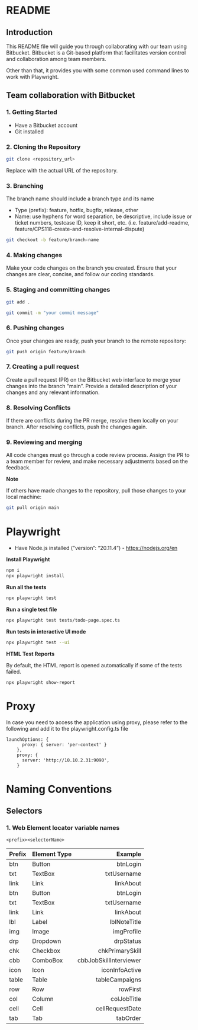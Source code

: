 # README

## **Introduction**

This README file will guide you through collaborating with our team using Bitbucket. Bitbucket is a Git-based platform that facilitates version control and collaboration among team members.

Other than that, it provides you with some common used command lines to work with Playwright.

## Team collaboration with Bitbucket


### 1. Getting Started

- Have a Bitbucket account
- Git installed

### 2. Cloning the Repository

```bash
git clone <repository_url>
```

Replace <repository-url> with the actual URL of the repository.

### 3. Branching

The branch name should include a branch type and its name

- Type (prefix): feature, hotfix, bugfix, release, other
- Name: use hyphens for word separation, be descriptive, include issue or ticket numbers, testcase ID, keep it short, etc. (i.e. feature/add-readme, feature/CPS118-create-and-resolve-internal-dispute)


```bash
git checkout -b feature/branch-name
```

### 4. Making changes

Make your code changes on the branch you created. Ensure that your changes are clear, concise, and follow our coding standards.

### 5. Staging and committing changes

```bash
git add .
```

```bash
git commit -m "your commit message"
```

### 6. Pushing changes

Once your changes are ready, push your branch to the remote repository:

```bash
git push origin feature/branch
```

### 7. Creating a pull request

Create a pull request (PR) on the Bitbucket web interface to merge your changes into the branch “main”. Provide a detailed description of your changes and any relevant information.

### 8. Resolving Conflicts

If there are conflicts during the PR merge, resolve them locally on your branch. After resolving conflicts, push the changes again.

### 9. Reviewing and merging

All code changes must go through a code review process. Assign the PR to a team member for review, and make necessary adjustments based on the feedback.

**Note**

If others have made changes to the repository, pull those changes to your local machine:

```bash
git pull origin main

```

# Playwright

- Have Node.js installed (”version”: “20.11.4”) - https://nodejs.org/en

**Install Playwright**

```bash
npm i
npx playwright install
```

**Run all the tests**

```bash
npx playwright test
```

**Run a single test file**

```bash
npx playwright test tests/todo-page.spec.ts
```

**Run tests in interactive UI mode**

```bash
npx playwright test --ui
```

**HTML Test Reports**

By default, the HTML report is opened automatically if some of the tests failed.

```bash
npx playwright show-report
```

# Proxy
In case you need to access the application using proxy, please refer to the following and add it to the playwright.config.ts file
```tsx
launchOptions: {
      proxy: { server: 'per-context' }
    },
    proxy: {
      server: 'http://10.10.2.31:9090',
    }
```

# Naming Conventions

## Selectors

### 1. Web Element locator variable names

`<prefix><selectorName>`

| Prefix | Element Type |                Example |
|--------|:-------------|-----------------------:|
| btn    | Button       |               btnLogin |
| txt    | TextBox      |            txtUsername |
| link   | Link         |              linkAbout |
| btn    | Button       |               btnLogin |
| txt    | TextBox      |            txtUsername |
| link   | Link         |              linkAbout |
| lbl    | Label        |           lblNoteTitle |
| img    | Image        |             imgProfile |
| drp    | Dropdown     |              drpStatus |
| chk    | Checkbox     |        chkPrimarySkill |
| cbb    | ComboBox     | cbbJobSkillInterviewer |
| icon   | Icon         |         iconInfoActive |
| table  | Table        |         tableCampaigns |
| row    | Row          |               rowFirst |
| col    | Column       |            colJobTitle |
| cell   | Cell         |        cellRequestDate |
| tab    | Tab          |               tabOrder |
